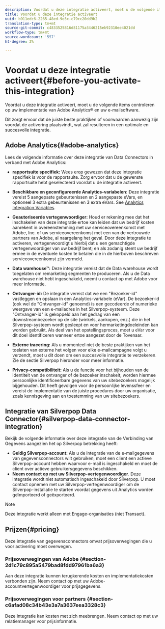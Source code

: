 ```yaml
---
description: Voordat u deze integratie activeert, moet u de volgende items controleren op uw implementatie van Adobe Analytics® en uw e-mailsoftware.
title: Voordat u deze integratie activeert
uuid: b911edc6-2265-48ed-9e3c-c79cc20dd9b2
translation-type: tm+mt
source-git-commit: c4833525816d81175a3446215eb92310ee4021dd
workflow-type: tm+mt
source-wordcount: '557'
ht-degree: 2%

---
```



# Voordat u deze integratie activeert{#before-you-activate-this-integration}

Voordat u deze integratie activeert, moet u de volgende items controleren op uw implementatie van Adobe Analytics® en uw e-mailsoftware.

Dit zorgt ervoor dat de juiste beste praktijken of voorwaarden aanwezig zijn voordat de activering plaatsvindt, wat zal resulteren in een optimale en succesvolle integratie.

## Adobe Analytics{#adobe-analytics}

Lees de volgende informatie over deze integratie van Data Connectors in verband met Adobe Analytics:

* **rapportsuite specifiek:** Wees erop gewezen dat deze integratie specifiek is voor de rapportsuite. Zorg ervoor dat u de gewenste rapportsuite hebt geselecteerd voordat u de integratie activeert.
* **Beschikbare en geconfigureerde Analytics-variabelen:** Deze integratie vereist 5 aangepaste gebeurtenissen en 2 aangepaste eVars, en optioneel 3 extra gebeurtenissen en 3 extra eVars. See [Analytics Integration Variables](/help/import/data-connectors/silverpop-overview/silverpop-variables.md).

* **Geautoriseerde vertegenwoordiger:** Houd er rekening mee dat het inschakelen van deze integratie ertoe kan leiden dat uw bedrijf kosten aanrekent in overeenstemming met uw serviceovereenkomst met Adobe, Inc. of uw serviceovereenkomst met een van de vertrouwde partners van Adobe, al naargelang het geval. Door deze integratie te activeren, vertegenwoordigt u hierbij dat u een gemachtigde vertegenwoordiger van uw bedrijf bent; en als zodanig stemt uw bedrijf ermee in de eventuele kosten te betalen die in de hierboven beschreven serviceovereenkomst zijn vermeld.
* **Data warehouse™:** Deze integratie vereist dat de Data warehouse wordt toegelaten om remarketing segmenten te produceren. Als u de Data warehouse niet hebt ingeschakeld, neemt u contact op met Adobe voor meer informatie.
* **Ontvanger-id:** De integratie vereist dat we een &quot;Bezoeker-id&quot; vastleggen en opslaan in een Analytics-variabele (eVar). De bezoeker-id (ook wel de &quot;Ontvanger-id&quot; genoemd) is een gecodeerde of numerieke weergave van een e-mailadres in het Silverpop-systeem. Deze &quot;Ontvanger-id&quot; is gekoppeld aan het gedrag van een downstreambezoeker op de site (winkels, aankopen, enz.) die in het Silverpop-systeem wordt gesleept en voor hermarketingdoeleinden kan worden gebruikt. Als deel van het opstellingsproces, moet u eVar voor dit doel identificeren wanneer ertoe aangezet door de Tovenaar.
* **Externe tracering:** Als u momenteel niet de beste praktijken van het toelaten van externe het volgen voor elke e-mailcampagne volgt u verzendt, moet u dit doen om een succesvolle integratie te verzekeren. Zie de sectie Silverpop hieronder voor meer informatie.
* **Privacy-compatibiliteit:** Als u de functie voor het bijhouden van de identiteit van de ontvanger of de bezoeker inschakelt, worden hiermee persoonlijke identificeerbare gegevens van uw sitebezoekers mogelijk bijgehouden. Dit heeft gevolgen voor de persoonlijke levenssfeer en vereist de implementatie van de juiste procedures door uw organisatie, zoals kennisgeving aan en toestemming van uw sitebezoekers.

## Integratie van Silverpop Data Connector{#silverpop-data-connector-integration}

Bekijk de volgende informatie over deze integratie van de Verbinding van Gegevens aangezien het op Silverpop betrekking heeft:

* **Geldig Silverpop-account:** Als u de integratie van de e-mailgegevens van gegevensconnectors wilt gebruiken, moet een client een actieve Silverpop-account hebben waarvoor e-mail is ingeschakeld en moet de client over actieve gebruikersgegevens beschikken.
* **Neem contact op met uw Silverpop-vertegenwoordiger**. Deze integratie wordt niet automatisch ingeschakeld door Silverpop. U moet contact opnemen met uw Silverpop-vertegenwoordiger om de Silverpop-installatie te starten voordat gegevens uit Analytics worden geïmporteerd of geëxporteerd.

>[!NOTE]
>
>Deze integratie werkt alleen met Engage-organisaties (niet Transact).

## Prijzen{#pricing}

Deze integratie van gegevensconnectors omvat prijsoverwegingen die u voor activering moet overwegen.

### Prijsoverwegingen van Adobe {#section-2d1c79c895a5479bad8fdd97961ba6a3}

Aan deze integratie kunnen terugkerende kosten en implementatiekosten verbonden zijn. Neem contact op met uw Adobe-accountvertegenwoordiger voor prijsgegevens.

### Prijsoverwegingen voor partners {#section-c6afad08c34b43e3a7a3637eea3328c3}

Deze integratie kan kosten met zich meebrengen. Neem contact op met uw relatiemanager voor prijsinformatie.
